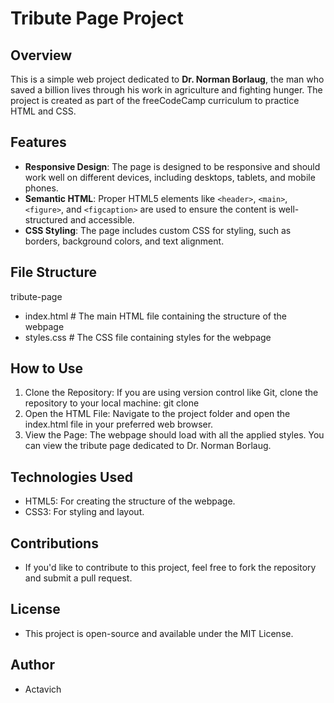 # Tribute Page Project

## Overview

This is a simple web project dedicated to **Dr. Norman Borlaug**, the man who saved a billion lives through his work in agriculture and fighting hunger. The project is created as part of the freeCodeCamp curriculum to practice HTML and CSS.

## Features

- **Responsive Design**: The page is designed to be responsive and should work well on different devices, including desktops, tablets, and mobile phones.
- **Semantic HTML**: Proper HTML5 elements like `<header>`, `<main>`, `<figure>`, and `<figcaption>` are used to ensure the content is well-structured and accessible.
- **CSS Styling**: The page includes custom CSS for styling, such as borders, background colors, and text alignment.

## File Structure

tribute-page
- index.html # The main HTML file containing the structure of the webpage
- styles.css # The CSS file containing styles for the webpage


## How to Use
1. Clone the Repository: If you are using version control like Git, clone the repository to your local machine: git clone <repository-url>
2. Open the HTML File: Navigate to the project folder and open the index.html file in your preferred web browser.
3. View the Page: The webpage should load with all the applied styles. You can view the tribute page dedicated to Dr. Norman Borlaug.

## Technologies Used
 - HTML5: For creating the structure of the webpage.
 - CSS3: For styling and layout.

## Contributions
- If you'd like to contribute to this project, feel free to fork the repository and submit a pull request.

## License
- This project is open-source and available under the MIT License.

## Author
- Actavich
